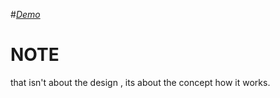 #*[Demo](https://oficcial.github.io/carouselWithLines/)*

# NOTE 
that isn't about the design , its about the concept how it works.
